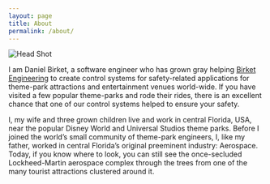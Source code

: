 ```yaml
---
layout: page
title: About
permalink: /about/
---
```


![Head Shot](Daniel-Birket-Head.jpg)

I am Daniel Birket, a software engineer who has grown gray helping
[Birket Engineering](http://www.birket.com) to create control systems
for safety-related applications for theme-park attractions and
entertainment venues world-wide. If you have visited a few popular
theme-parks and rode their rides, there is an excellent chance that one
of our control systems helped to ensure your safety.

I, my wife and three grown children live and work in central Florida,
USA, near the popular Disney World and Universal Studios theme parks.
Before I joined the world’s small community of theme-park engineers,
I, like my father, worked in central Florida’s original preeminent
industry: Aerospace. Today, if you know where to look, you can still
see the once-secluded Lockheed-Martin aerospace complex through the
trees from one of the many tourist attractions clustered around it.
